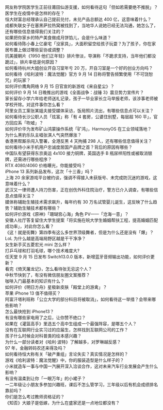 网友称学院医学生正前往莆田仙游支援，如何看待这句「但如若需要绝不推脱」？医学生在疫情中是怎样的存在？  
恒大财富总经理承认自己提前兑付，未兑产品总额达 400 亿，这意味着什么？  
成都失联女子在塞黑萨拉热窝被找到了，当地华人说她已经无法沟通，她怎么了，还有哪些信息值得我们关注的？  
如果把你家乡的特产美食做成月饼馅儿，会是什么味道？  
如何看待陈小春上亿豪宅「没家具」，大面积留空给孩子玩耍？为了孩子，你在家居布置上做过哪些妥协或调整？  
抗美援朝片《1950 他们正年轻》排片惨淡，导演称「不跪求支持，当年他们都没跪过」，排片率低是何原因？  
如何看待杭州大姐创业开自习室年亏 20 万，开自习室是一个好的创业方向吗？  
如何看待《哈利波特：魔法觉醒》官方 9 月 14 日称将警告频繁使用「不可饶恕咒」的玩家？  
如何评价鹰角网络 9 月 15 日官宣的新游戏《来自星尘》？  
如何评价 9 月 14 日晚推出的游戏《全面战争：战锤 3》震旦势力宣传片？  
家长留存小学六年给老师送礼记录，孩子一毕业家长立马举报老师，该涉事老师被学校开除。对这件事你怎么看？  
阿里女员工案张某姐夫接受媒体采访，饭局照片流出，有哪些信息点可以关注？  
如何看待长沙公职人员「炫富」称「有 4 套房，公婆住别墅，每层超 160 平」，官方回应系「吹嘘」？  
如何评价华为发布矿山鸿蒙操作系统「矿鸿」，HarmonyOS 在工业领域落地？  
为什么黑豹乐队主唱张淇人气突然爆涨？  
香港黑帮厮杀闯入警署，全港反黑 4 天拘捕 298 人，还有哪些信息值得关注？  
如何看待小米手机用户忠诚度居国产品牌之首？背后的原因有哪些？  
中国队有望获得东京奥运 4x100 接力铜牌，英国选手 B 瓶尿样阳性或被取消银牌，还需进行哪些程序？  
RTX 4080/4060 价格曝光，你能接受吗？  
iPhone 13 系列新品发布，这次「十三香」吗？  
上海 20 余家游戏平台被约谈，强调不得接入未获版号、未完成防沉迷的游戏，这意味着什么？  
武汉又一律师遭人持刀伤害，正在创伤外科住院治疗，警方已介入调查，有哪些信息点值得关注？  
媒体称辅助生殖技术需求飙升，每年约有 30 万名试管婴儿诞生，这反映了什么趋势？辅助生殖技术都有哪些？  
如何评价游戏《原神》「珊瑚宫心海」角色 PV——「沧海一意」？  
安徽人社厅答复留住大学生提案「将实施在皖大学生婚姻帮扶工程，提高婚姻匹配成功率」，对此你怎么看？  
《这！就是街舞》第四季有这么多世界顶级舞者，但是为什么还是没有「爆」？  
LoL 为什么越是高端局野区越是干干净净？  
女生新手买五菱宏光 mini 怎么样？  
打乒乓球和打羽毛球，哪个技术难度大?  
任天堂 9 月 15 日发布 Switch13.0.0 版本，新增蓝牙音频输出功能，如何评价更新？  
看完《倚天屠龙记》，怎么看待张无忌这个人？  
中秋节快到了，有没有微信朋友圈文案推荐？  
咖啡入门最基本的知识有什么？  
如何评价《明日方舟》星极新皮肤「殿堂上的游禽」？  
苹果 iPhone 13 值不值得买？  
阿富汗塔利班称「公立大学的部分科目将被取消」，如何看待这一举措？会带来哪些影响？  
怎么最快抢到 iPhone13？  
有没有哪些家电用了之后，让你赞不绝口？  
如果在《灌篮高手》里选五个高中生组成一个最强阵容，是哪五个人？  
没有在互联网行业实习过的应届生，怎样找到互联网公司的工作？  
孩子什么时候会对科普类的绘本感兴趣？  
为什么一部分读者对《哈利·波特》了解越多，对罗琳越反感？  
97 年，金融转码农还来得及吗？  
如何看待恒大称有关「破产重组」言论失实？真实情况是怎样的？  
游戏《哈利波特：魔法觉醒》中，你的服装造型是什么样子的？  
小米就造车一事与中国一汽展开深入洽谈合作，这对未来汽车行业发展会产生什么影响？  
有没有温柔到让你「一眼万年」的小裙子？  
一二年级让小朋友多参加兴趣班，课后不怎么管学习，三年级以后有机会成绩排名靠前吗？  
你们是怎么考过教师资格证的？  
《知否》大娘子是低嫁，为什么在盛家还是一点地位都没有？  
